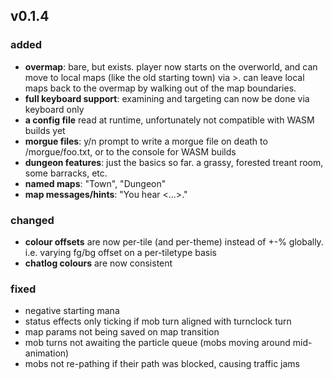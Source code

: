 ## v0.1.4
### added
- **overmap**: bare, but exists. player now starts on the overworld, and can move to local maps (like the old starting town) via >. can leave local maps back to the overmap by walking out of the map boundaries.
- **full keyboard support**: examining and targeting can now be done via keyboard only
- **a config file** read at runtime, unfortunately not compatible with WASM builds yet
- **morgue files**: y/n prompt to write a morgue file on death to /morgue/foo.txt, or to the console for WASM builds
- **dungeon features**: just the basics so far. a grassy, forested treant room, some barracks, etc.
- **named maps**: "Town", "Dungeon"
- **map messages/hints**: "You hear <...>."
### changed
- **colour offsets** are now per-tile (and per-theme) instead of +-% globally. i.e. varying fg/bg offset on a per-tiletype basis
- **chatlog colours** are now consistent
### fixed
- negative starting mana
- status effects only ticking if mob turn aligned with turnclock turn
- map params not being saved on map transition
- mob turns not awaiting the particle queue (mobs moving around mid-animation)
- mobs not re-pathing if their path was blocked, causing traffic jams
